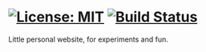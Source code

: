 [![License: MIT](https://img.shields.io/badge/License-MIT-yellow.svg)](https://opensource.org/licenses/MIT)
[![Build Status](https://github.com/leonidgrr/leonidgrr.github.io/actions/workflows/CI.yaml/badge.svg)](https://github.com/leonidgrr/leonidgrr.github.io/actions/workflows/CI.yaml)
========================
Little personal website, for experiments and fun.
